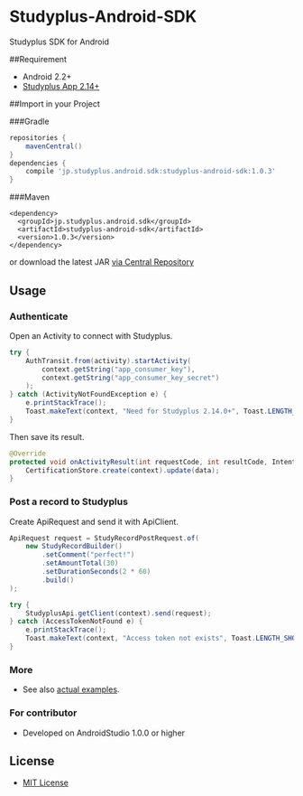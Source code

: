 Studyplus-Android-SDK
=====================

Studyplus SDK for Android

##Requirement

* Android 2.2+
* [Studyplus App 2.14+](https://play.google.com/store/apps/details?id=jp.studyplus.android.app)

##Import in your Project

###Gradle

```groovy
repositories {
    mavenCentral()
}
dependencies {
    compile 'jp.studyplus.android.sdk:studyplus-android-sdk:1.0.3'
}
```

###Maven

```
<dependency>
  <groupId>jp.studyplus.android.sdk</groupId>
  <artifactId>studyplus-android-sdk</artifactId>
  <version>1.0.3</version>
</dependency>
```

or download the latest JAR [via Central Repository](http://search.maven.org/#search%7Cga%7C1%7Cstudyplus)

## Usage

### Authenticate

Open an Activity to connect with Studyplus.

```java
try {
    AuthTransit.from(activity).startActivity(
	    context.getString("app_consumer_key"),
	    context.getString("app_consumer_key_secret")
    );
} catch (ActivityNotFoundException e) {
    e.printStackTrace();
    Toast.makeText(context, "Need for Studyplus 2.14.0+", Toast.LENGTH_SHORT).show();
}
```

Then save its result.

```java
@Override
protected void onActivityResult(int requestCode, int resultCode, Intent data) {
	CertificationStore.create(context).update(data);
}
```

### Post a record to Studyplus

Create ApiRequest and send it with ApiClient.

```java
ApiRequest request = StudyRecordPostRequest.of(
	new StudyRecordBuilder()
		.setComment("perfect!")
		.setAmountTotal(30)
		.setDurationSeconds(2 * 60)
		.build()
);

try {
    StudyplusApi.getClient(context).send(request);
} catch (AccessTokenNotFound e) {
    e.printStackTrace();
    Toast.makeText(context, "Access token not exists", Toast.LENGTH_SHORT).show();
}
```

### More

* See also [actual examples](https://github.com/studyplus/Studyplus-Android-SDK/blob/master/SDKExample/src/main/java/jp/studyplus/android/sdk/example/ExampleActivity.java).

### For contributor

* Developed on AndroidStudio 1.0.0 or higher

## License

* [MIT License](http://opensource.org/licenses/MIT)

